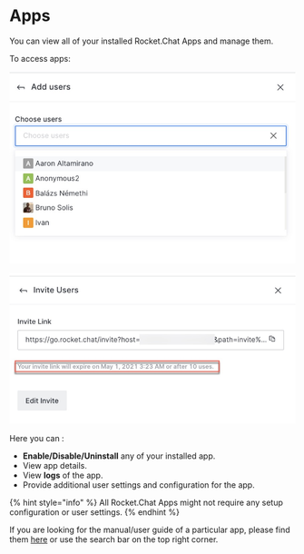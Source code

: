 # Apps

You can view all of your installed Rocket.Chat Apps and manage them. 

To access apps: 

![](../../../../.gitbook/assets/image%20%28385%29.png)

![](../../../../.gitbook/assets/image%20%28389%29.png)

Here you can :

* **Enable/Disable/Uninstall** any of your installed app.
* View app details.
* View **logs** of the app.
* Provide additional user settings and configuration for the app.

{% hint style="info" %}
All Rocket.Chat Apps might not require any setup configuration or user settings.
{% endhint %}

If you are looking for the manual/user guide of a particular app, please find them [here](https://docs.rocket.chat/guides/rocket-chat-apps) or use the search bar on the top right corner.


